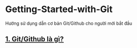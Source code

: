 # Getting-Started-with-Git
Hướng sử dụng dẫn cơ bản Git/Github cho người mới bắt đầu
## [1. Git/Github là gì?](https://github.com/unity-learn/Getting-Started-with-Git/wiki/Git-Github-l%C3%A0-g%C3%AC%3F)

